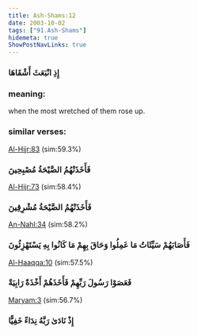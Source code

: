 ```yaml
---
title: Ash-Shams:12
date: 2003-10-02
tags: ["91.Ash-Shams"]
hidemeta: true 
ShowPostNavLinks: true 
---
```

### إِذِ انْبَعَثَ أَشْقَاهَا
### meaning: 
when the most wretched of them rose up.
### similar verses: 

[Al-Hijr:83](/15/83) (sim:59.3%)

### فَأَخَذَتْهُمُ الصَّيْحَةُ مُصْبِحِينَ

[Al-Hijr:73](/15/73) (sim:58.4%)

### فَأَخَذَتْهُمُ الصَّيْحَةُ مُشْرِقِينَ

[An-Nahl:34](/16/34) (sim:58.2%)

### فَأَصَابَهُمْ سَيِّئَاتُ مَا عَمِلُوا وَحَاقَ بِهِمْ مَا كَانُوا بِهِ يَسْتَهْزِئُونَ

[Al-Haaqqa:10](/69/10) (sim:57.5%)

### فَعَصَوْا رَسُولَ رَبِّهِمْ فَأَخَذَهُمْ أَخْذَةً رَابِيَةً

[Maryam:3](/19/3) (sim:56.7%)

### إِذْ نَادَىٰ رَبَّهُ نِدَاءً خَفِيًّا
